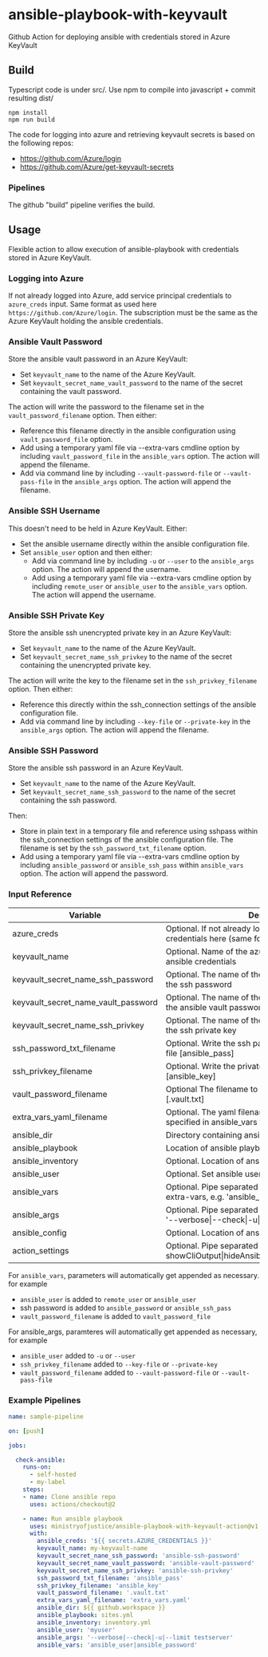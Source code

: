 # ansible-playbook-with-keyvault
Github Action for deploying ansible with credentials stored in Azure KeyVault

## Build

Typescript code is under src/.  Use npm to compile into javascript + commit resulting dist/

    npm install
    npm run build

The code for logging into azure and retrieving keyvault secrets is based on the following repos:

- https://github.com/Azure/login
- https://github.com/Azure/get-keyvault-secrets

### Pipelines

The github "build" pipeline verifies the build.

## Usage

Flexible action to allow execution of ansible-playbook with credentials stored in Azure KeyVault.

### Logging into Azure

If not already logged into Azure, add service principal credentials to `azure_creds` input.  Same format as used here `https://github.com/Azure/login`.
The subscription must be the same as the Azure KeyVault holding the ansible credentials.

### Ansible Vault Password

Store the ansible vault password in an Azure KeyVault:
- Set `keyvault_name` to the name of the Azure KeyVault.
- Set `keyvault_secret_name_vault_password` to the name of the secret containing the vault password.

The action will write the password to the filename set in the `vault_password_filename` option.  Then either:
- Reference this filename directly in the ansible configuration using `vault_password_file` option.
- Add using a temporary yaml file via --extra-vars cmdline option by including `vault_password_file` in the `ansible_vars` option.  The action will append the filename.
- Add via command line by including `--vault-password-file` or `--vault-pass-file` in the `ansible_args` option.  The action will append the filename.

### Ansible SSH Username

This doesn't need to be held in Azure KeyVault.  Either:
- Set the ansible username directly within the ansible configuration file.
- Set `ansible_user` option and then either:
  - Add via command line by including `-u` or `--user` to the `ansible_args` option.  The action will append the username.
  - Add using a temporary yaml file via --extra-vars cmdline option by including  `remote_user` or `ansible_user` to the `ansible_vars` option.  The action will append the username.

### Ansible SSH Private Key

Store the ansible ssh unencrypted private key in an Azure KeyVault:
- Set `keyvault_name` to the name of the Azure KeyVault.
- Set `keyvault_secret_name_ssh_privkey` to the name of the secret containing the unencrypted private key.

The action will write the key to the filename set in the `ssh_privkey_filename` option.  Then either:
- Reference this directly within the ssh_connection settings of the ansible configuration file.
- Add via command line by including `--key-file` or `--private-key` in the `ansible_args` option.  The action will append the filename.

### Ansible SSH Password

Store the ansible ssh password in an Azure KeyVault.  
- Set `keyvault_name` to the name of the Azure KeyVault.
- Set `keyvault_secret_name_ssh_password` to the name of the secret containing the ssh password.

Then:
- Store in plain text in a temporary file and reference using sshpass within the ssh_connection settings of the ansible configuration file.  The filename is set by the `ssh_password_txt_filename` option.
- Add using a temporary yaml file via --extra-vars cmdline option by including `ansible_password` or `ansible_ssh_pass` within `ansible_vars` option.  The action will append the password.


### Input Reference

| Variable | Description |
|----------|-------------|
| azure_creds | Optional.  If not already logged into azure, specify credentials here (same format as azure login action) |
| keyvault_name | Optional.  Name of the azure KeyVault containing ansible credentials |
| keyvault_secret_name_ssh_password | Optional. The name of the KeyVault secret that holds the ssh password |
| keyvault_secret_name_vault_password | Optional.  The name of the KeyVault secret that holds the ansible vault password |
| keyvault_secret_name_ssh_privkey | Optional. The name of the KeyVault secret that holds the ssh private key |
| ssh_password_txt_filename | Optional.  Write the ssh password to this temporary text file [ansible_pass] |
| ssh_privkey_filename | Optional.  Write the private key to this filename [ansible_key] |
| vault_password_filename | Optional  The filename to write the vault password to [.vault.txt] |
| extra_vars_yaml_filename | Optional.  The yaml filename to write extra variables specified in ansible_vars to [extravars.yaml] |
| ansible_dir | Directory containing ansible code |
| ansible_playbook | Location of ansible playbook, e.g. site.yml |
| ansible_inventory | Optional.  Location of ansible inventory |
| ansible_user | Optional.  Set ansible username |
| ansible_vars | Optional.  Pipe separated list of additional vars for --extra-vars, e.g. 'ansible_user\|ansible_password' |
| ansible_args | Optional.  Pipe separated list of command line args, e.g. '--verbose\|--check\|-u\|--limit testserver' |
| ansible_config | Optional.  Location of ansible configuration file |
| action_settings | Optional.  Pipe separated list of debug options, e.g. showCliOutput\|hideAnsibleOutput\|noCleanup\|noAnsible |

For `ansible_vars`, parameters will automatically get appended as necessary. for example
- `ansible_user` is added to `remote_user` or `ansible_user`
- ssh password is added to `ansible_password` or `ansible_ssh_pass`
- `vault_password_filename` is added to `vault_password_file`

For ansible_args, paramteres will automatically get appended as necessary, for example
- `ansible_user` added to `-u` or `--user`
- `ssh_privkey_filename` added to `--key-file` or `--private-key`
- `vault_password_filename` added to `--vault-password-file` or `--vault-pass-file`

### Example Pipelines

```yaml
name: sample-pipeline

on: [push]

jobs:

  check-ansible:
    runs-on: 
      - self-hosted
      - my-label
    steps:
    - name: Clone ansible repo
      uses: actions/checkout@2

    - name: Run ansible playbook
      uses: ministryofjustice/ansible-playbook-with-keyvault-action@v1.0
      with:
        ansible_creds: '${{ secrets.AZURE_CREDENTIALS }}'
        keyvault_name: my-keyvault-name
        keyvault_secret_nane_ssh_password: 'ansible-ssh-password'
        keyvault_secret_name_vault_password: 'ansible-vault-password'
        keyvault_secret_name_ssh_privkey: 'ansible-ssh-privkey'
        ssh_password_txt_filename: 'ansible_pass'
        ssh_privkey_filename: 'ansible_key'
        vault_password_filename: '.vault.txt'
        extra_vars_yaml_filename: 'extra_vars.yaml'
        ansible_dir: ${{ github.workspace }}
        ansible_playbook: sites.yml
        ansible_inventory: inventory.yml
        ansible_user: 'myuser'
        ansible_args: '--verbose|--check|-u|--limit testserver'
        ansible_vars: 'ansible_user|ansible_password'
```
